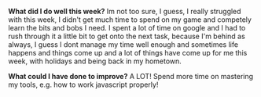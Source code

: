 **What did I do well this week?**
Im not too sure, I guess, I really struggled with this week, I didn't get much time to spend on my game and competely learn the bits and bobs I need. I spent a lot of time on google and I had to rush through it a little bit to get onto the next task, because I'm behind as always, I guess I dont manage my time well enough and sometimes life happens and things come up and a lot of things have come up for me this week, with holidays and being back in my hometown.

**What could I have done to improve?**
A LOT! Spend more time on mastering my tools, e.g. how to work javascript properly! 
